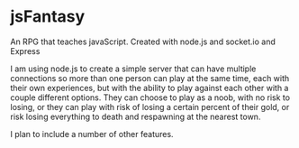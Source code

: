 # jsFantasy
An RPG that teaches javaScript.  Created with node.js and socket.io and Express

I am using node.js to create a simple server that can have multiple connections so more than one person can play at the same time, each 
with their own experiences, but with the ability to play against each other with a couple different options.  They can choose to
play as a noob, with no risk to losing, or they can play with risk of losing a certain percent of their gold, or risk losing everything
to death and respawning at the nearest town.

I plan to include a number of other features.
